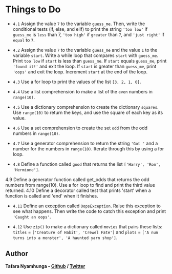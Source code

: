 # Things to Do

- `4.1` Assign the value `7` to the variable `guess_me`. Then, write the conditional tests (if, else, and elif) to print the string `'too low'` if `guess_me` is `less` than 7, `'too high'` if `greater` than `7`, and `'just right'` if `equal` to `7`.

- `4.2` Assign the value `7` to the variable `guess_me` and the value `1` to the variable `start`. Write a while loop that compares `start` with `guess_me`. Print `too low` if `start` is less than `guess_me`. If `start` equals `guess_me`, print `'found it!'` and exit the loop. If `start` is greater than `guess_me`, print `'oops'` and exit the loop. Increment `start` at the end of the loop.

- `4.3` Use a for loop to print the values of the list `[3, 2, 1, 0]`.

- `4.4` Use a list comprehension to make a list of the `even` numbers in `range(10)`.

- `4.5` Use a dictionary comprehension to create the dictionary `squares`. Use `range(10)` to return the keys, and use the square of each key as its value.

- `4.6` Use a set comprehension to create the set `odd` from the odd numbers in `range(10)`.

- `4.7` Use a generator comprehension to return the string `'Got '` and a number for the numbers in `range(10)`. Iterate through this by using a for loop.

- `4.8` Define a function called `good` that returns the list `['Harry', 'Ron', 'Hermione']`.

4.9 Define a generator function called get_odds that returns the odd numbers from
range(10). Use a for loop to find and print the third value returned.
4.10 Define a decorator called test that prints 'start' when a function is called and
'end' when it finishes.

- `4.11` Define an exception called `OopsException`. Raise this exception to see what happens. Then write the code to catch this exception and print `'Caught an oops'`.

- `4.12` Use `zip()` to make a dictionary called `movies` that pairs these lists: `titles` = `['Creature of Habit', 'Crewel Fate']` and `plots` = `['A nun turns into a monster', 'A haunted yarn shop']`.

## Author

**Tafara Nyamhunga  - [Github](https://github.com/tafara-n) / [Twitter](https://twitter.com/tafaranyamhunga)**
